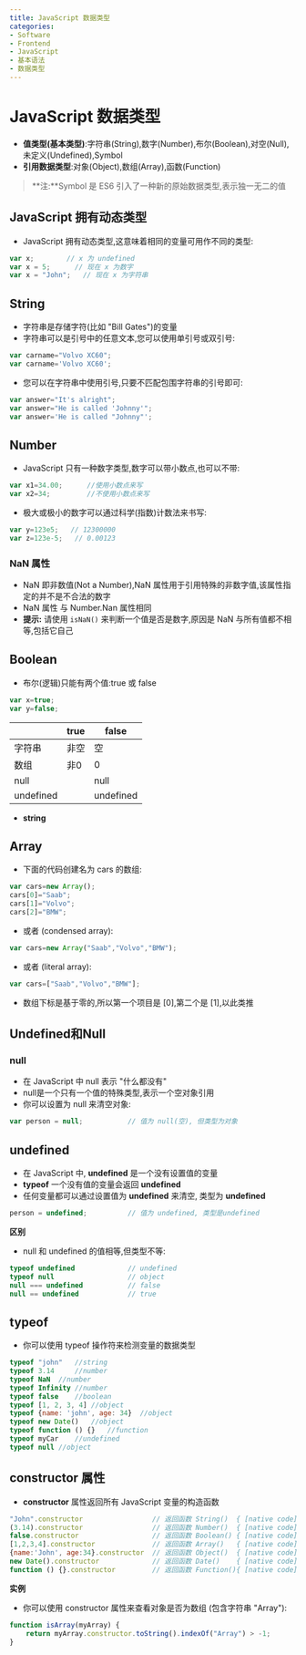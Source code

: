 ```yaml
---
title: JavaScript 数据类型
categories:
- Software
- Frontend
- JavaScript
- 基本语法
- 数据类型
---
```

# JavaScript 数据类型

- **值类型(基本类型)**:字符串(String),数字(Number),布尔(Boolean),对空(Null),未定义(Undefined),Symbol
- **引用数据类型**:对象(Object),数组(Array),函数(Function)

> **注:**Symbol 是 ES6 引入了一种新的原始数据类型,表示独一无二的值

## JavaScript 拥有动态类型

- JavaScript 拥有动态类型,这意味着相同的变量可用作不同的类型:

```js
var x;        // x 为 undefined
var x = 5;      // 现在 x 为数字
var x = "John";   // 现在 x 为字符串
```

## String

- 字符串是存储字符(比如 "Bill Gates")的变量
- 字符串可以是引号中的任意文本,您可以使用单引号或双引号:

```js
var carname="Volvo XC60";
var carname='Volvo XC60';
```

- 您可以在字符串中使用引号,只要不匹配包围字符串的引号即可:

```js
var answer="It's alright";
var answer="He is called 'Johnny'";
var answer='He is called "Johnny"';
```

## Number

- JavaScript 只有一种数字类型,数字可以带小数点,也可以不带:

```js
var x1=34.00;      //使用小数点来写
var x2=34;         //不使用小数点来写
```

- 极大或极小的数字可以通过科学(指数)计数法来书写:

```js
var y=123e5;   // 12300000
var z=123e-5;   // 0.00123
```

### NaN 属性

- NaN 即非数值(Not a Number),NaN 属性用于引用特殊的非数字值,该属性指定的并不是不合法的数字
- NaN 属性 与 Number.Nan 属性相同
- **提示:** 请使用 `isNaN()` 来判断一个值是否是数字,原因是 NaN 与所有值都不相等,包括它自己

## Boolean

- 布尔(逻辑)只能有两个值:true 或 false

```js
var x=true;
var y=false;
```

|           | true | false     |
| --------- | ---- | --------- |
| 字符串    | 非空 | 空        |
| 数组      | 非0  | 0         |
| null      |      | null      |
| undefined |      | undefined |

- **string**

## Array

- 下面的代码创建名为 cars 的数组:

```js
var cars=new Array();
cars[0]="Saab";
cars[1]="Volvo";
cars[2]="BMW";
```

- 或者 (condensed array):

```js
var cars=new Array("Saab","Volvo","BMW");
```

- 或者 (literal array):

```js
var cars=["Saab","Volvo","BMW"];
```

- 数组下标是基于零的,所以第一个项目是 [0],第二个是 [1],以此类推

## Undefined和Null

### null

- 在 JavaScript 中 null 表示 "什么都没有"
- null是一个只有一个值的特殊类型,表示一个空对象引用
- 你可以设置为 null 来清空对象:

```js
var person = null;           // 值为 null(空), 但类型为对象
```

## undefined

- 在 JavaScript 中, **undefined** 是一个没有设置值的变量
- **typeof** 一个没有值的变量会返回 **undefined**
- 任何变量都可以通过设置值为 **undefined** 来清空, 类型为 **undefined**

```js
person = undefined;          // 值为 undefined, 类型是undefined
```

**区别**

- null 和 undefined 的值相等,但类型不等:

```js
typeof undefined             // undefined
typeof null                  // object
null === undefined           // false
null == undefined            // true
```

## typeof

- 你可以使用 typeof 操作符来检测变量的数据类型

```javascript
typeof "john"	//string
typeof 3.14 	//number
typeof NaN	//number
typeof Infinity	//number
typeof false	//boolean
typeof [1, 2, 3, 4]	//object
typeof {name: 'john', age: 34}	//object
typeof new Date()	//object
typeof function () {}	//function
typeof myCar	//undefined
typeof null	//object
```

## constructor 属性

- **constructor** 属性返回所有 JavaScript 变量的构造函数

```js
"John".constructor                 // 返回函数 String()  { [native code] }
(3.14).constructor                 // 返回函数 Number()  { [native code] }
false.constructor                  // 返回函数 Boolean() { [native code] }
[1,2,3,4].constructor              // 返回函数 Array()   { [native code] }
{name:'John', age:34}.constructor  // 返回函数 Object()  { [native code] }
new Date().constructor             // 返回函数 Date()    { [native code] }
function () {}.constructor         // 返回函数 Function(){ [native code] }
```

**实例**

- 你可以使用 constructor 属性来查看对象是否为数组 (包含字符串 "Array"):

```js
function isArray(myArray) {
    return myArray.constructor.toString().indexOf("Array") > -1;
}
```
